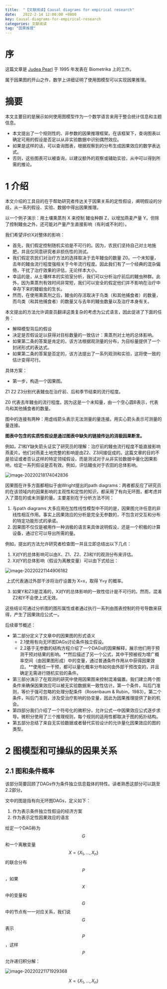 ```yaml
---
title:  "【文献阅读】Causal diagrams for empirical research"
date:   2022-2-14 12:00:00 +0800
key: Causal-diagrams-for-empirical-research
categories: 文献阅读
tag: "因果推理"
---
```

# 序

这篇文章是 [Judea Pearl](http://bayes.cs.ucla.edu/jp_home.html) 于 1995 年发表在 Biometrika 上的工作。

属于因果图的开山之作，数学上详细证明了使用图模型可以实现因果推理。

# 摘要

本文主要目的是展示如何使用图模型作为一个数学语言来用于整合统计信息和主题信息。

- 本文提出了一个规则性的、非参数的因果推理框架。在该框架下，查询图表以确定可用的假设是否足以从非实验数据中识别偶然效应。
- 如果是这样的话，可以查询图表，根据观察到的分布生成因果效应的数学表达式。
- 否则，这些图表可以被查询，以建议额外的观察或辅助实验，从中可以得到所需的推论。

# 1 介绍

本文介绍的工具目的在于帮助研究者传达关于因果关系的定性假设，阐明假设的分歧，从一系列假设、实验、数据中得出因果推理。

以一个例子演示：用土壤熏蒸剂 X 来控制 鳗虫种群 Z，以增加燕麦产量 Y。但除了控制鳗虫之外，还可能对产量产生直接影响（有利或不利的）。

我们希望评价X对整体的影响：

- 首先，我们假定控制随机实验是不可行的。因为，农民们坚持自己对土地施肥，并且仅同意研究者非损伤性的测试。
- 我们假定农民们对治疗方法的选择取决于去年鳗虫的数量 Z0。一个未知量，去年的鳗虫流行程度强相关于今年流行程度。因此我们有了一个经典的混杂偏倚，干扰了治疗效果的评估，无论样本大小。
- 幸运的是，从土壤样本的实验室分析，我们可以分析治疗前后的鳗虫种群。此外，因为熏蒸剂有效时间非常短，我们可以安全的假定他们并不影响在治疗中幸存下来的鳗蛔虫的生长。
- 然而，在使用熏蒸剂之后，鳗虫的存活取决于鸟类（和其他捕食者）的数量，而鸟类（和其他捕食者）的数量又与去年的鳗虫数量以及治疗本身有关。

本文提出的方法允许调查员翻译这类复杂的考虑为公式语言，因此促进了下面的任务：

- 解释模型背后的假设
- 决定是否假设足以获得对目标数量的一致估计：熏蒸剂对土地的总体影响。
- 如果第二条的答案是肯定的，该方法根据观测量的分布，为目标量提供了一个封闭形式的表达式。
- 如果第二条的答案是否定的，该方法提出了一系列观测和实验，这将使一致的估计变得可行。

具体方案：

- 第一步，构造一个因果图。

Z1 Z2 Z3分别代表鳗虫在治疗前、后和季节结束的流行程度。

Z0 代表去年鳗虫的流行程度。因为这是一个未知量，由一个空心圆B表示，代表鸟和其他捕食者的数量。

图中的连接有两种：用虚线箭头表示无法测量的量连接。用实心箭头表示可测量的量连接。

**图表中包含的实质性假设是通过图表中缺失的链接传达的消极因果断言。**

例如，Z1和Y缺失箭头证实了研究员的理解：治疗前的鳗虫流行程度不能直接影响燕麦片。他们对燕麦土地完整的影响是由Z2、Z3间接促成的。这篇文章的目的不是验证或者否认这样的特定领域假设，而是测试对于从非实验数据中量化因果影响，给定一系列假设是否有效。例如，评估鳗虫对于农田的总体影响。

![image-20220218174042836](https://gitee.com/ddzou/my-picture-bed-on-gitee/raw/master//markdown-picture//image-20220218174042836.png)

因果图在许多方面都相似于由Wright提出的path diagrams：两者都反应了研究员的在该领域内的因果影响的主观性和定性的知识，都采用了有向无环图，都考虑并入了潜在的或未测量的量。主要差别在于分析方法不同：

1. 与path diagrams 大多应用在加性线性模型中不同的是，因果图允许任意的非线性相互作用。事实上因果效应的分析是完全无参数的，不包含对交互和分布的特定功能形式的承诺。
2. 因果图不仅仅是被用作一种消极的语言来具体说明假设，还是一个积极的计算设备，通过它可以导出所需的量。

例如，提出的方法允许研究者检查图一并且立即总结出以下几点：

1. X对Y的总体影响可以由X、Z1、Z2、Z3和Y的观测分布来评估。
2. X对Y的总体影响（假设为离散变量）可以由下式给出：

![image-20220221144906182](https://gitee.com/ddzou/my-picture-bed-on-gitee/raw/master//markdown-picture//image-20220221144906182.png)

​		上式代表通过外部干涉将治疗设置为 X=x，取得 Y=y 的概率。

3. 如果Y和Z3是混淆的，X对Y的总体影响的一致性估计是不可行的。然而，混淆Z2和Y不会使上式无效。

这些结论可通过分析图的图形属性或者通过执行一系列由图表控制的符号导数来获得，产生了因果效应公式一。



后续章节概述：

- 第二部分定义了文章中的因果图的形式语义
  - 2.1使用有向无环图DAGs讨论条件独立假设。
  - 2.2基于无参数的结构方程介绍了一个DAGs的因果解释，展示他们用于预测干预对结果的影响。**然后描述了另一个公式，其中干预被视为增广概率空间（由因果图形成）中的变量，通过普通条件作用从中获得因果效应。**使用任一干预，都可以量化概率分布如何由外部干预改变的，并且确定无需进行随机实验的条件。
- 第三部分演示了在观测的研究中使用因果图来控制混淆偏置。我们建立两个图条件来确保因果效应可以被无实验数据来一致性估计。第一个条件，叫后门准则，等价于强可忽略的处理分配条件（Rosenbaum & Rubin，1983）。第二个条件，叫后门准则，涉及受治疗影响的协变量，因此为因果推理提供了新的机会。
- 第四部分我们介绍了一个符号化的微积分，允许公式一中因果效应公式逐步求导。微积分使用了三个推理规则，每个规则的适用性都取决于图的拓扑结构。
- 第五部分总结了来自无实验数据或者替代实验设计的允许量化因果效应的图的类型。

# 2 图模型和可操纵的因果关系

## 2.1 图和条件概率

该部分简要回顾了DAGs作为条件独立信息载体的特性。读者熟悉这部分可以跳至2.2部分。

文中的图是指有向无环图DAGs，定义如下：

1. 作为表示条件独立性假设的经济方案
2. 作为表示定性因果效应的语言

给定一个DAG称为 $$G$$ 和一个离散变量 $$X=\{X_1, ... ,X_n\}$$ 的联合分布 $$P$$，如果 $$X$$ 中的变量和 $$G$$ 中的节点有一一对应关系，我们说 $$G$$ 表示 $$P$$ ，这样 $$P$$ 允许递归积分解：

![image-20220221171929368](https://gitee.com/ddzou/my-picture-bed-on-gitee/raw/master//markdown-picture//image-20220221171929368.png)








$$
X=\{X_1, ... ,X_n\}
$$


































